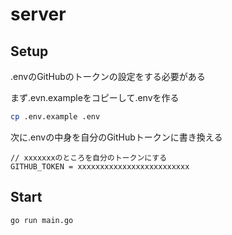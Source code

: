 # server

## Setup

.envのGitHubのトークンの設定をする必要がある  

まず.evn.exampleをコピーして.envを作る
```zsh
cp .env.example .env
```

次に.envの中身を自分のGitHubトークンに書き換える
```.env
// xxxxxxxのところを自分のトークンにする
GITHUB_TOKEN = xxxxxxxxxxxxxxxxxxxxxxxxx
```

## Start
```zsh
go run main.go
```
